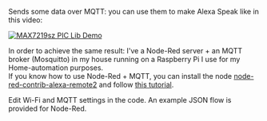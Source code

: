 Sends some data over MQTT: you can use them to make Alexa Speak like in this video:  
  
[![MAX7219sz PIC Lib Demo](https://img.youtube.com/vi/7lhmFS1FO7A/maxresdefault.jpg)](https://www.youtube.com/watch?v=7lhmFS1FO7A) 

In order to achieve the same result: I've a Node-Red server + an MQTT broker (Mosquitto) in my house running on a Raspberry Pi I use for my Home-automation purposes.  
If you know how to use Node-Red + MQTT, you can install the node [node-red-contrib-alexa-remote2](https://flows.nodered.org/node/node-red-contrib-alexa-remote2) and follow [this tutorial](https://www.youtube.com/watch?v=vj9K0O_3zxI).

Edit Wi-Fi and MQTT settings in the code. An example JSON flow is provided for Node-Red.
